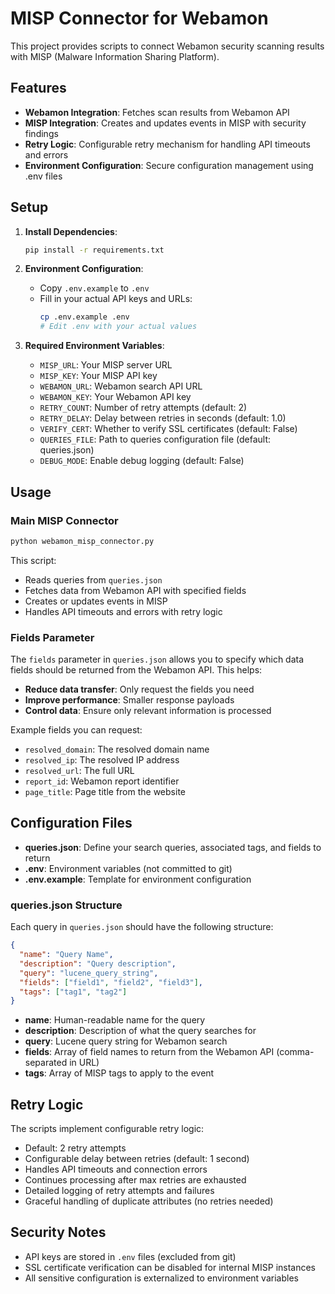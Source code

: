 # MISP Connector for Webamon

This project provides scripts to connect Webamon security scanning results with MISP (Malware Information Sharing Platform).

## Features

- **Webamon Integration**: Fetches scan results from Webamon API
- **MISP Integration**: Creates and updates events in MISP with security findings
- **Retry Logic**: Configurable retry mechanism for handling API timeouts and errors
- **Environment Configuration**: Secure configuration management using .env files

## Setup

1. **Install Dependencies**:
   ```bash
   pip install -r requirements.txt
   ```

2. **Environment Configuration**:
   - Copy `.env.example` to `.env`
   - Fill in your actual API keys and URLs:
     ```bash
     cp .env.example .env
     # Edit .env with your actual values
     ```

3. **Required Environment Variables**:
   - `MISP_URL`: Your MISP server URL
   - `MISP_KEY`: Your MISP API key
   - `WEBAMON_URL`: Webamon search API URL
   - `WEBAMON_KEY`: Your Webamon API key
   - `RETRY_COUNT`: Number of retry attempts (default: 2)
   - `RETRY_DELAY`: Delay between retries in seconds (default: 1.0)
   - `VERIFY_CERT`: Whether to verify SSL certificates (default: False)
   - `QUERIES_FILE`: Path to queries configuration file (default: queries.json)
   - `DEBUG_MODE`: Enable debug logging (default: False)

## Usage

### Main MISP Connector
```bash
python webamon_misp_connector.py
```

This script:
- Reads queries from `queries.json`
- Fetches data from Webamon API with specified fields
- Creates or updates events in MISP
- Handles API timeouts and errors with retry logic

### Fields Parameter

The `fields` parameter in `queries.json` allows you to specify which data fields should be returned from the Webamon API. This helps:

- **Reduce data transfer**: Only request the fields you need
- **Improve performance**: Smaller response payloads
- **Control data**: Ensure only relevant information is processed

Example fields you can request:
- `resolved_domain`: The resolved domain name
- `resolved_ip`: The resolved IP address
- `resolved_url`: The full URL
- `report_id`: Webamon report identifier
- `page_title`: Page title from the website

## Configuration Files

- **queries.json**: Define your search queries, associated tags, and fields to return
- **.env**: Environment variables (not committed to git)
- **.env.example**: Template for environment configuration

### queries.json Structure

Each query in `queries.json` should have the following structure:

```json
{
  "name": "Query Name",
  "description": "Query description",
  "query": "lucene_query_string",
  "fields": ["field1", "field2", "field3"],
  "tags": ["tag1", "tag2"]
}
```

- **name**: Human-readable name for the query
- **description**: Description of what the query searches for
- **query**: Lucene query string for Webamon search
- **fields**: Array of field names to return from the Webamon API (comma-separated in URL)
- **tags**: Array of MISP tags to apply to the event

## Retry Logic

The scripts implement configurable retry logic:
- Default: 2 retry attempts
- Configurable delay between retries (default: 1 second)
- Handles API timeouts and connection errors
- Continues processing after max retries are exhausted
- Detailed logging of retry attempts and failures
- Graceful handling of duplicate attributes (no retries needed)

## Security Notes

- API keys are stored in `.env` files (excluded from git)
- SSL certificate verification can be disabled for internal MISP instances
- All sensitive configuration is externalized to environment variables
